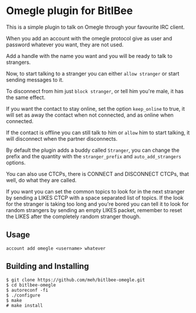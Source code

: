 Omegle plugin for BitlBee
=========================
This is a simple plugin to talk on Omegle through your favourite IRC client.

When you add an account with the omegle protocol give as user and password whatever you want,
they are not used.

Add a handle with the name you want and you will be ready to talk to strangers.

Now, to start talking to a stranger you can either `allow stranger` or start sending messages to it.

To disconnect from him just `block stranger`, or tell him you're male, it has the same effect.

If you want the contact to stay online, set the option `keep_online` to true, it will set as away
the contact when not connected, and as online when connected.

If the contact is offline you can still talk to him or `allow` him to start talking, it will disconnect
when the partner disconnects.

By default the plugin adds a buddy called `Stranger`, you can change the prefix and the quantity with the
`stranger_prefix` and `auto_add_strangers` options.

You can also use CTCPs, there is CONNECT and DISCONNECT CTCPs, that well, do what they are called.

If you want you can set the common topics to look for in the next stranger by sending a LIKES CTCP with a space
separated list of topics. If the look for the stranger is taking too long and you're bored you can tell it to
look for random strangers by sending an empty LIKES packet, remember to reset the LIKES after the completely
random stranger though.

Usage
-----

```
account add omegle <username> whatever
```

Building and Installing
-----------------------

```
$ git clone https://github.com/meh/bitlbee-omegle.git
$ cd bitlbee-omegle
$ autoreconf -fi
$ ./configure
$ make
# make install
```
